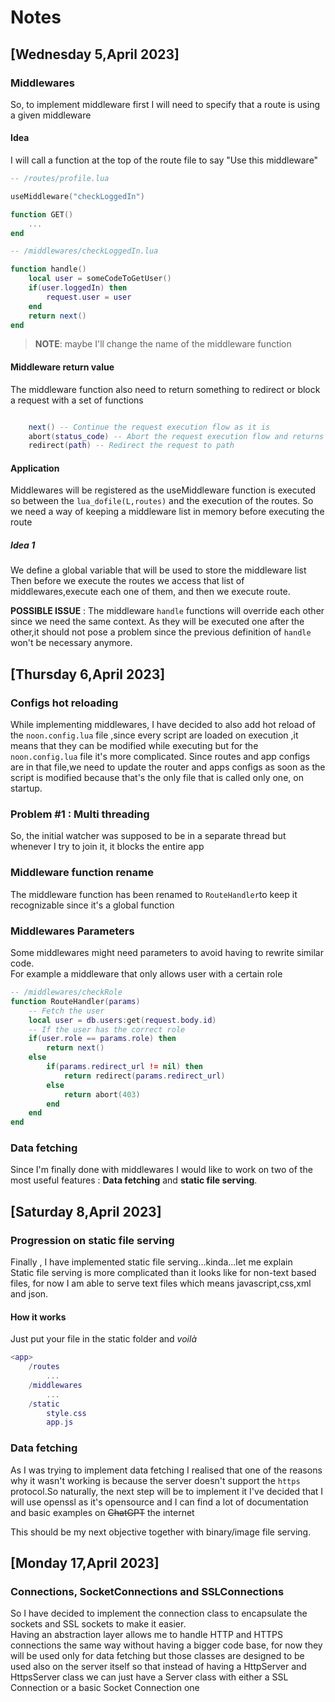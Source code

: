
# Notes

## [Wednesday 5,April 2023]

### Middlewares

So, to implement middleware first I will need to specify that a route is using a given middleware

#### Idea

I will call a function at the top of the route file to say "Use this middleware"

```lua
-- /routes/profile.lua

useMiddleware("checkLoggedIn")

function GET()
    ...
end

-- /middlewares/checkLoggedIn.lua

function handle()
    local user = someCodeToGetUser()
    if(user.loggedIn) then
        request.user = user
    end
    return next()
end
```
>**NOTE**: maybe I'll change the name of the middleware function 


#### Middleware return value

The middleware function also need to return something to redirect or block a request
with a set of functions

```lua

    next() -- Continue the request execution flow as it is
    abort(status_code) -- Abort the request execution flow and returns the status code (403 by default)
    redirect(path) -- Redirect the request to path
```



#### Application

Middlewares will be registered as the useMiddleware function is executed
so between the ```lua_dofile(L,routes)``` and  the execution of the routes.
So we need a way of keeping a middleware list in memory before executing the route

##### Idea 1

We define a global variable that will be used to store the middleware list <br>
Then before we execute the routes we access that list of middlewares,execute each one of them, and 
then we execute route.

**POSSIBLE ISSUE** : The middleware `handle` functions will override each other since we need the same context.
As they will be executed one after the other,it should not pose a problem since the previous definition of `handle`
won't be necessary anymore.

## [Thursday 6,April 2023]

### Configs hot reloading

While implementing middlewares, I have decided to also add hot reload of the 
`noon.config.lua` file ,since every script are loaded on execution ,it means that they
can be modified while executing but for the `noon.config.lua` file it's more complicated.
Since routes and app configs are in that file,we need to update the router and apps configs
as soon as the script is modified because that's the only file that is called only one, on startup.

### Problem #1 : Multi threading

So, the initial watcher was supposed to be in a separate thread but whenever I try to join it,
it blocks the entire app

### Middleware function rename
The middleware function has been renamed to `RouteHandler`to keep it recognizable since 
it's a global function

### Middlewares Parameters

Some middlewares might need parameters to avoid having to rewrite similar code.<br>
For example a middleware that only allows user with a certain role

```lua
-- /middlewares/checkRole
function RouteHandler(params)
    -- Fetch the user
    local user = db.users:get(request.body.id)
    -- If the user has the correct role
    if(user.role == params.role) then
        return next()
    else
        if(params.redirect_url != nil) then
            return redirect(params.redirect_url)
        else
            return abort(403)
        end
    end
end 
```

### Data fetching

Since I'm finally done with middlewares I would like to work on two of the most useful
features : **Data fetching** and **static file serving**.


## [Saturday 8,April 2023]

### Progression on static file serving
Finally , I have implemented static file serving...kinda...let me explain<br>
Static file serving is more complicated than it looks like for non-text based files, for now I am able to serve
text files which means javascript,css,xml and json.

#### How it works

Just put your file in the static folder and _voilà_ 

```lua
<app>
    /routes
        ...
    /middlewares
        ...
    /static
        style.css
        app.js
```

### Data fetching

As I was trying to implement data fetching I realised that one of the reasons why it wasn't working
is because the server doesn't support the `https` protocol.So naturally, the next step will be to implement it
I've decided that I will use openssl as it's opensource and I can find a lot of documentation and basic examples on ~~ChatGPT~~ the internet

This should be my next objective together with binary/image file serving.

## [Monday 17,April 2023]

### Connections, SocketConnections and SSLConnections

So I have decided to implement the connection class to encapsulate the sockets and SSL sockets to make it easier.<br>
Having an abstraction layer allows me to handle HTTP and HTTPS connections the same way without having a bigger code base,
for now they will be used only for data fetching but those classes are designed to be used also on the server itself
so that instead of having a HttpServer and HttpsServer class we can just have a Server class with either a SSL Connection or a basic Socket Connection one